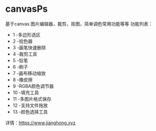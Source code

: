 # canvasPs
基于canvas 图片编辑器，裁剪，抠图，简单调色常用功能等等
功能列表：

- 1 -多边形选区
- 2 -拾色器
- 3 -画笔快速删除
- 4 -裁剪工具
- 5 -铅笔
- 6 -刷子
- 7 -画布移动缩放
- 8 -橡皮擦
- 9 -RGBA颜色调节器
- 10 -填充工具
- 11 -多图片格式保存
- 12 -支持文件拖放
- 13 -颜色选择工具

详情：https://www.jianghong.xyz
